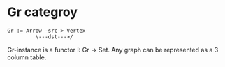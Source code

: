 # Gr categroy

    Gr := Arrow -src-> Vertex
             \---dst--->/

Gr-instance is a functor I: Gr -> Set. Any graph can be represented as a 3 column table.
